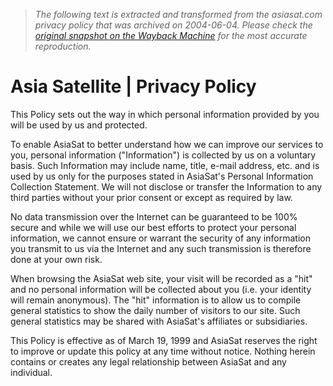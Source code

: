 > *The following text is extracted and transformed from the asiasat.com privacy policy that was archived on 2004-06-04. Please check the [original snapshot on the Wayback Machine](https://web.archive.org/web/20040604145111id_/http%3A//www.asiasat.com/eng/06_others/privacy.html) for the most accurate reproduction.*

# Asia Satellite | Privacy Policy

This Policy sets out the way in which personal information provided by you will be used by us and protected.

To enable AsiaSat to better understand how we can improve our services to you, personal information ("Information") is collected by us on a voluntary basis. Such Information may include name, title, e-mail address, etc. and is used by us only for the purposes stated in AsiaSat's Personal Information Collection Statement. We will not disclose or transfer the Information to any third parties without your prior consent or except as required by law.

No data transmission over the Internet can be guaranteed to be 100% secure and while we will use our best efforts to protect your personal information, we cannot ensure or warrant the security of any information you transmit to us via the Internet and any such transmission is therefore done at your own risk.

When browsing the AsiaSat web site, your visit will be recorded as a "hit" and no personal information will be collected about you (i.e. your identity will remain anonymous). The "hit" information is to allow us to compile general statistics to show the daily number of visitors to our site. Such general statistics may be shared with AsiaSat's affiliates or subsidiaries.

This Policy is effective as of March 19, 1999 and AsiaSat reserves the right to improve or update this policy at any time without notice. Nothing herein contains or creates any legal relationship between AsiaSat and any individual.
